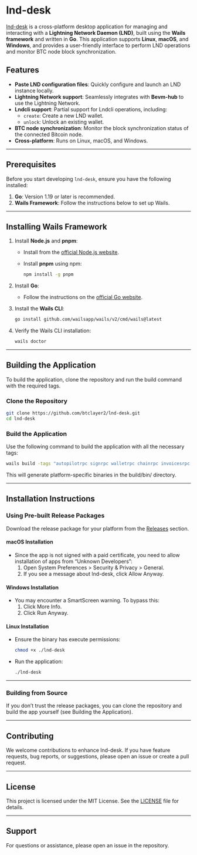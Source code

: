 # lnd-desk

[lnd-desk](https://github.com/btclayer2/lnd-desk) is a cross-platform desktop application for managing and interacting with a **Lightning Network Daemon (LND)**, built using the **Wails framework** and written in **Go**. This application supports **Linux**, **macOS**, and **Windows**, and provides a user-friendly interface to perform LND operations and monitor BTC node block synchronization.

## Features

- **Paste LND configuration files**: Quickly configure and launch an LND instance locally.
- **Lightning Network support**: Seamlessly integrates with **Bevm-hub** to use the Lightning Network.
- **Lndcli support**: Partial support for Lndcli operations, including:
    - `create`: Create a new LND wallet.
    - `unlock`: Unlock an existing wallet.
- **BTC node synchronization**: Monitor the block synchronization status of the connected Bitcoin node.
- **Cross-platform**: Runs on Linux, macOS, and Windows.

---

## Prerequisites

Before you start developing `lnd-desk`, ensure you have the following installed:

1. **Go**: Version 1.19 or later is recommended.
2. **Wails Framework**: Follow the instructions below to set up Wails.

---

## Installing Wails Framework

1. Install **Node.js** and **pnpm**:
    - Install from the [official Node.js website](https://nodejs.org/).
    - Install **pnpm** using npm:
   
      ```bash
      npm install -g pnpm
      ```
2. Install **Go**:
    - Follow the instructions on the [official Go website](https://go.dev/doc/install).

3. Install the **Wails CLI**:

   ```bash
   go install github.com/wailsapp/wails/v2/cmd/wails@latest
   ```

4.	Verify the Wails CLI installation:
    
    ```bash
    wails doctor
    ```

---
## Building the Application
To build the application, clone the repository and run the build command with the required tags.

### Clone the Repository
```bash
git clone https://github.com/btclayer2/lnd-desk.git
cd lnd-desk
```

### Build the Application
Use the following command to build the application with all the necessary tags:
```bash
wails build -tags "autopilotrpc signrpc walletrpc chainrpc invoicesrpc neutrinorpc routerrpc watchtowerrpc monitoring peersrpc kvdb_postrgres kvdb_sqlite kvdb_etcd"
```

This will generate platform-specific binaries in the build/bin/ directory.

---

## Installation Instructions
### Using Pre-built Release Packages
Download the release package for your platform from the [Releases](https://github.com/btclayer2/LND-Desk/releases) section.

#### macOS Installation
- Since the app is not signed with a paid certificate, you need to allow installation of apps from “Unknown Developers”:
    1.	Open System Preferences > Security & Privacy > General.
    2.	If you see a message about lnd-desk, click Allow Anyway.

#### Windows Installation
- You may encounter a SmartScreen warning. To bypass this:
    1.	Click More Info.
    2.	Click Run Anyway.

#### Linux Installation
- Ensure the binary has execute permissions:
  ```bash
  chmod +x ./lnd-desk
  ```
- Run the application:
  ```bash
  ./lnd-desk
  ```


---
### Building from Source

If you don’t trust the release packages, you can clone the repository and build the app yourself (see Building the Application).

---
## Contributing

We welcome contributions to enhance lnd-desk. If you have feature requests, bug reports, or suggestions, please open an issue or create a pull request.

---
## License

This project is licensed under the MIT License. See the [LICENSE](https://github.com/btclayer2/LND-Desk/blob/main/README.md) file for details.

---
## Support

For questions or assistance, please open an issue in the repository.